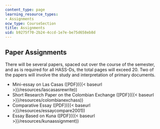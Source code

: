 ```yaml
---
content_type: page
learning_resource_types:
- Assignments
ocw_type: CourseSection
title: Assignments
uid: b9275f70-2b24-4ccd-1e7e-be75d658eb8d
---
```


Paper Assignments
-----------------

There will be several papers, spaced out over the course of the semester, and as is required for all HASS-Ds, the total pages will exceed 20. Two of the papers will involve the study and interpretation of primary documents.

*   Mini-essay on Las Casas ([PDF]({{< baseurl >}}/resources/lascasasrewrite))
*   Short Research Paper on the Colombian Exchange ([PDF]({{< baseurl >}}/resources/colombianexchass))
*   Comparative Essay ([PDF]({{< baseurl >}}/resources/essaycompare2001))
*   Essay Based on Kuna ([PDF]({{< baseurl >}}/resources/kunaassignment))